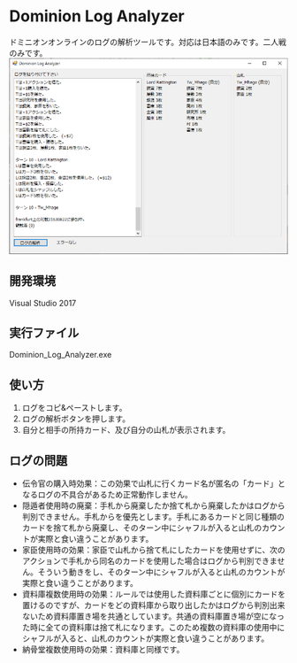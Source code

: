# Dominion Log Analyzer
ドミニオンオンラインのログの解析ツールです。対応は日本語のみです。二人戦のみです。
![property](doc/screenshot.png)<br>

## 開発環境
Visual Studio 2017

## 実行ファイル
Dominion_Log_Analyzer.exe

## 使い方
1. ログをコピ&ペーストします。
2. ログの解析ボタンを押します。
3. 自分と相手の所持カード、及び自分の山札が表示されます。

## ログの問題
- 伝令官の購入時効果：この効果で山札に行くカード名が匿名の「カード」となるログの不具合があるため正常動作しません。
- 隠遁者使用時の廃棄：手札から廃棄したか捨て札から廃棄したかはログから判別できません。手札からを優先とします。手札にあるカードと同じ種類のカードを捨て札から廃棄し、そのターン中にシャフルが入ると山札のカウントが実際と食い違うことがあります。
- 家臣使用時の効果：家臣で山札から捨て札にしたカードを使用せずに、次のアクションで手札から同名のカードを使用した場合はログから判別できません。そういう動きをし、そのターン中にシャフルが入ると山札のカウントが実際と食い違うことがあります。
- 資料庫複数使用時の効果：ルールでは使用した資料庫ごとに個別にカードを置けるのですが、カードをどの資料庫から取り出したかはログから判別出来ないため資料庫置き場を共通としています。共通の資料庫置き場が空になった時に全ての資料庫は捨て札になります。このため複数の資料庫の使用中にシャフルが入ると、山札のカウントが実際と食い違うことがあります。
- 納骨堂複数使用時の効果：資料庫と同様です。
